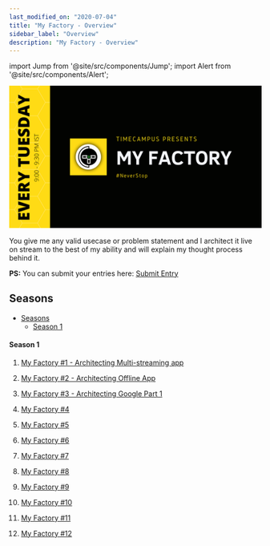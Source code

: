 ```yaml
---
last_modified_on: "2020-07-04"
title: "My Factory - Overview"
sidebar_label: "Overview"
description: "My Factory - Overview"
---
```


import Jump from '@site/src/components/Jump';
import Alert from '@site/src/components/Alert';

[![IMAGE ALT TEXT](MyFactory.png)](https://www.youtube.com/playlist?list=PLk3IxQI7FqsU3YZBdbegn_-u5xxOEO0hP "The Product Architecture Series from Timecampus")

You give me any valid usecase or problem statement and I architect it live on stream to the best of my ability and will explain my thought process behind it.

**PS:** You can submit your entries here: [Submit Entry](https://docs.google.com/forms/d/e/1FAIpQLSfRWRG5eoxwliUvwSWtRPwcG2_YpQB0zFnlXRsZxZe0mlO48g/viewform?usp=sf_link)

## Seasons

- [Seasons](#seasons)
    - [Season 1](#season-1)

#### Season 1

1. [My Factory #1 - Architecting Multi-streaming app](Season-1/MF-S01E01/README.md)

2. [My Factory #2 - Architecting Offline App](Season-1/MF-S01E02/README.md)

3. [My Factory #3 - Architecting Google Part 1](Season-1/MF-S01E03/README.md)

4. [My Factory #4](Season-1/MF-S01E04/README.md)

5. [My Factory #5](Season-1/MF-S01E05/README.md)

6. [My Factory #6](Season-1/MF-S01E06/README.md)

7. [My Factory #7](Season-1/MF-S01E07/README.md)

8. [My Factory #8](Season-1/MF-S01E08/README.md)

9. [My Factory #9](Season-1/MF-S01E09/README.md)

10. [My Factory #10](Season-1/MF-S01E10/README.md)

11. [My Factory #11](Season-1/MF-S01E11/README.md)

12. [My Factory #12](Season-1/MF-S01E12/README.md)